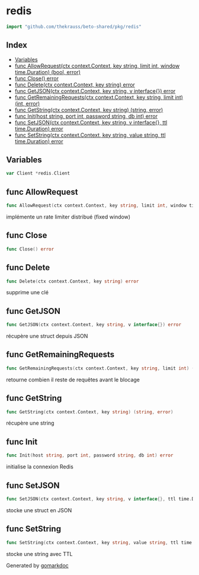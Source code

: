 <!-- Code generated by gomarkdoc. DO NOT EDIT -->

# redis

```go
import "github.com/thekrauss/beto-shared/pkg/redis"
```

## Index

- [Variables](<#variables>)
- [func AllowRequest\(ctx context.Context, key string, limit int, window time.Duration\) \(bool, error\)](<#AllowRequest>)
- [func Close\(\) error](<#Close>)
- [func Delete\(ctx context.Context, key string\) error](<#Delete>)
- [func GetJSON\(ctx context.Context, key string, v interface\{\}\) error](<#GetJSON>)
- [func GetRemainingRequests\(ctx context.Context, key string, limit int\) \(int, error\)](<#GetRemainingRequests>)
- [func GetString\(ctx context.Context, key string\) \(string, error\)](<#GetString>)
- [func Init\(host string, port int, password string, db int\) error](<#Init>)
- [func SetJSON\(ctx context.Context, key string, v interface\{\}, ttl time.Duration\) error](<#SetJSON>)
- [func SetString\(ctx context.Context, key string, value string, ttl time.Duration\) error](<#SetString>)


## Variables

<a name="Client"></a>

```go
var Client *redis.Client
```

<a name="AllowRequest"></a>
## func AllowRequest

```go
func AllowRequest(ctx context.Context, key string, limit int, window time.Duration) (bool, error)
```

implémente un rate limiter distribué \(fixed window\)

<a name="Close"></a>
## func Close

```go
func Close() error
```



<a name="Delete"></a>
## func Delete

```go
func Delete(ctx context.Context, key string) error
```

supprime une clé

<a name="GetJSON"></a>
## func GetJSON

```go
func GetJSON(ctx context.Context, key string, v interface{}) error
```

récupère une struct depuis JSON

<a name="GetRemainingRequests"></a>
## func GetRemainingRequests

```go
func GetRemainingRequests(ctx context.Context, key string, limit int) (int, error)
```

retourne combien il reste de requêtes avant le blocage

<a name="GetString"></a>
## func GetString

```go
func GetString(ctx context.Context, key string) (string, error)
```

récupère une string

<a name="Init"></a>
## func Init

```go
func Init(host string, port int, password string, db int) error
```

initialise la connexion Redis

<a name="SetJSON"></a>
## func SetJSON

```go
func SetJSON(ctx context.Context, key string, v interface{}, ttl time.Duration) error
```

stocke une struct en JSON

<a name="SetString"></a>
## func SetString

```go
func SetString(ctx context.Context, key string, value string, ttl time.Duration) error
```

stocke une string avec TTL

Generated by [gomarkdoc](<https://github.com/princjef/gomarkdoc>)
